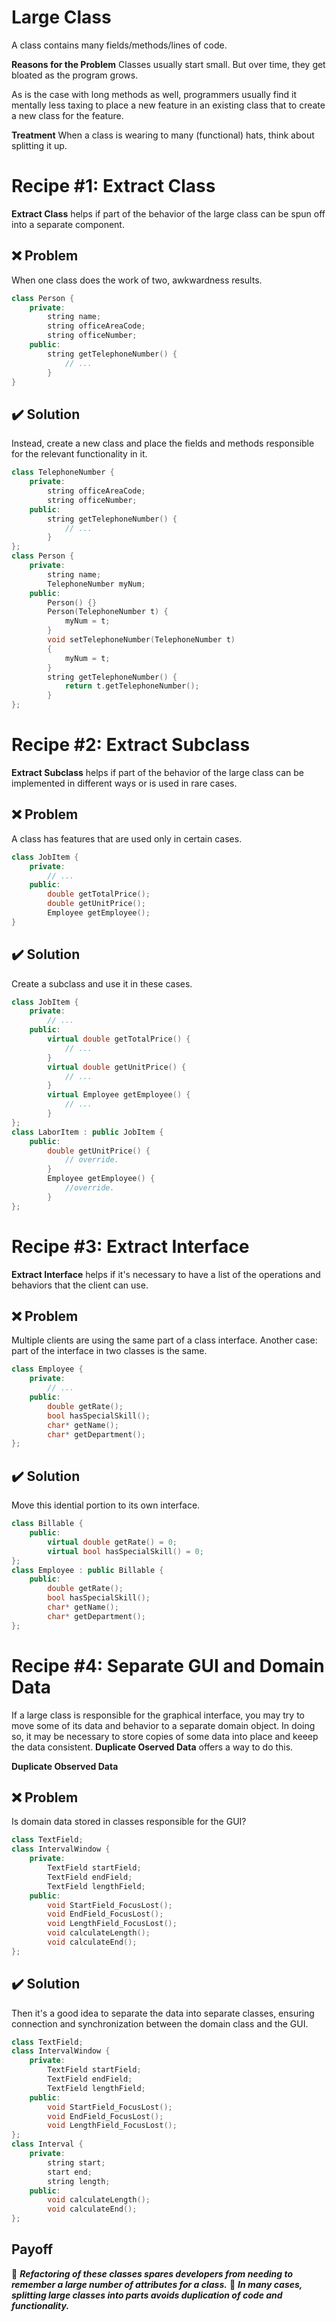 # Large Class
A class contains many fields/methods/lines of code.

**Reasons for the Problem**
Classes usually start small. But over time, they get bloated as the program grows.

As is the case with long methods as well, programmers usually find it mentally less taxing to place a new feature in an existing class that to create a new class for the feature.

**Treatment**
When a class is wearing to many (functional) hats, think about splitting it up.

# Recipe #1: Extract Class
**Extract Class** helps if part of the behavior of the large class can be spun off into a separate component.

## :x: Problem
When one class does the work of two, awkwardness results.
```c++
class Person {
    private:
        string name;
        string officeAreaCode;
        string officeNumber;
    public:
        string getTelephoneNumber() {
            // ...
        }
}
```

## :heavy_check_mark: Solution
Instead, create a new class and place the fields and methods responsible for the relevant functionality in it.
```c++
class TelephoneNumber {
    private:
        string officeAreaCode;
        string officeNumber;
    public:
        string getTelephoneNumber() {
            // ...
        }
};
class Person {
    private:
        string name;
        TelephoneNumber myNum;
    public:
        Person() {}
        Person(TelephoneNumber t) {
            myNum = t;
        }
        void setTelephoneNumber(TelephoneNumber t)
        {
            myNum = t;
        }
        string getTelephoneNumber() {
            return t.getTelephoneNumber();
        }
};
```


# Recipe #2: Extract Subclass
**Extract Subclass** helps if part of the behavior of the large class can be implemented in  different ways or is used in rare cases.

## :x: Problem
A class has features that are used only in certain cases.
```c++
class JobItem {
    private:
        // ...
    public:
        double getTotalPrice();
        double getUnitPrice();
        Employee getEmployee();
}
```

## :heavy_check_mark: Solution
Create a subclass and use it in these cases.
```c++
class JobItem {
    private:
        // ...
    public:
        virtual double getTotalPrice() {
            // ...
        }
        virtual double getUnitPrice() {
            // ...
        }
        virtual Employee getEmployee() {
            // ...
        }   
};
class LaborItem : public JobItem {
    public:
        double getUnitPrice() {
            // override.
        }
        Employee getEmployee() {
            //override.
        }
};
```


# Recipe #3: Extract Interface
**Extract Interface** helps if it's necessary to have a list of the operations and behaviors that the client can use.

## :x: Problem
Multiple clients are using the same part of a class interface. Another case: part of the interface in two classes is the same.
```c++
class Employee {
    private:
        // ...
    public:
        double getRate();
        bool hasSpecialSkill();
        char* getName();
        char* getDepartment();
};
```


## :heavy_check_mark: Solution
Move this idential portion to its own interface.
```c++
class Billable {
    public:
        virtual double getRate() = 0;
        virtual bool hasSpecialSkill() = 0;
};
class Employee : public Billable {
    public:
        double getRate();
        bool hasSpecialSkill();
        char* getName();
        char* getDepartment();
};
```


# Recipe #4: Separate GUI and Domain Data
If a large class is responsible for the graphical interface, you may try to move some of its data and behavior to a separate domain object. In doing so, it may be necessary to store copies of some data into place and keeep the data consistent. **Duplicate Oserved Data** offers a way to do this.

**Duplicate Observed Data**

## :x: Problem
Is domain data stored in classes responsible for the GUI?
```c++
class TextField;
class IntervalWindow {
    private:
        TextField startField;
        TextField endField;
        TextField lengthField;
    public:
        void StartField_FocusLost();
        void EndField_FocusLost();
        void LengthField_FocusLost();
        void calculateLength();
        void calculateEnd();
};
```


## :heavy_check_mark: Solution
Then it's a good idea to separate the data into separate classes, ensuring connection and synchronization between the domain class and the GUI.
```c++
class TextField;
class IntervalWindow {
    private:
        TextField startField;
        TextField endField;
        TextField lengthField;
    public:
        void StartField_FocusLost();
        void EndField_FocusLost();
        void LengthField_FocusLost();
};
class Interval {
    private:
        string start;
        start end;
        string length;
    public:
        void calculateLength();
        void calculateEnd();
};
```

## Payoff
:green_heart: ***Refactoring of these classes spares developers from needing to remember a large number of attributes for a class.***
:green_heart: ***In many cases, splitting large classes into parts avoids duplication of code and functionality.***

